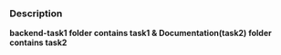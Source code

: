 ### Description

**backend-task1 folder contains task1 & Documentation(task2) folder contains task2**
